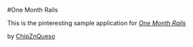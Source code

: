 #One Month Rails 

This is the pinteresting sample application for 
[*One Month Rails*](http://onemonthrails.com)

by [ChipZnQueso](http://mattangriffel.com)
